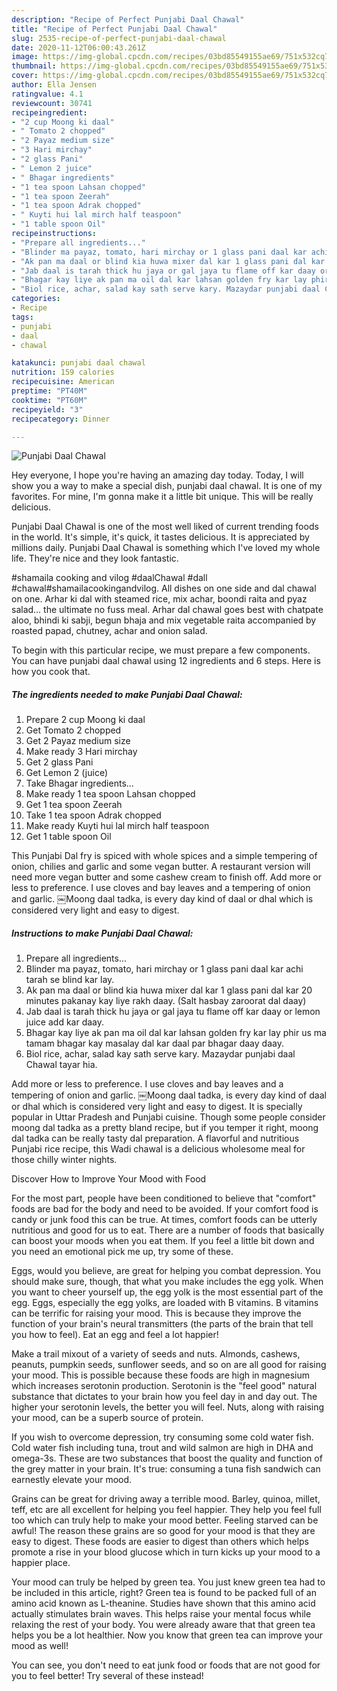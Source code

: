 ```yaml
---
description: "Recipe of Perfect Punjabi Daal Chawal"
title: "Recipe of Perfect Punjabi Daal Chawal"
slug: 2535-recipe-of-perfect-punjabi-daal-chawal
date: 2020-11-12T06:00:43.261Z
image: https://img-global.cpcdn.com/recipes/03bd85549155ae69/751x532cq70/punjabi-daal-chawal-recipe-main-photo.jpg
thumbnail: https://img-global.cpcdn.com/recipes/03bd85549155ae69/751x532cq70/punjabi-daal-chawal-recipe-main-photo.jpg
cover: https://img-global.cpcdn.com/recipes/03bd85549155ae69/751x532cq70/punjabi-daal-chawal-recipe-main-photo.jpg
author: Ella Jensen
ratingvalue: 4.1
reviewcount: 30741
recipeingredient:
- "2 cup Moong ki daal"
- " Tomato 2 chopped"
- "2 Payaz medium size"
- "3 Hari mirchay"
- "2 glass Pani"
- " Lemon 2 juice"
- " Bhagar ingredients"
- "1 tea spoon Lahsan chopped"
- "1 tea spoon Zeerah"
- "1 tea spoon Adrak chopped"
- " Kuyti hui lal mirch half teaspoon"
- "1 table spoon Oil"
recipeinstructions:
- "Prepare all ingredients..."
- "Blinder ma payaz, tomato, hari mirchay or 1 glass pani daal kar achi tarah se blind kar lay."
- "Ak pan ma daal or blind kia huwa mixer dal kar 1 glass pani dal kar 20 minutes pakanay kay liye rakh daay. (Salt hasbay zaroorat dal daay)"
- "Jab daal is tarah thick hu jaya or gal jaya tu flame off kar daay or lemon juice add kar daay."
- "Bhagar kay liye ak pan ma oil dal kar lahsan golden fry kar lay phir us ma tamam bhagar kay masalay dal kar daal par bhagar daay daay."
- "Biol rice, achar, salad kay sath serve kary. Mazaydar punjabi daal Chawal tayar hia."
categories:
- Recipe
tags:
- punjabi
- daal
- chawal

katakunci: punjabi daal chawal 
nutrition: 159 calories
recipecuisine: American
preptime: "PT40M"
cooktime: "PT60M"
recipeyield: "3"
recipecategory: Dinner

---
```



![Punjabi Daal Chawal](https://img-global.cpcdn.com/recipes/03bd85549155ae69/751x532cq70/punjabi-daal-chawal-recipe-main-photo.jpg)

Hey everyone, I hope you're having an amazing day today. Today, I will show you a way to make a special dish, punjabi daal chawal. It is one of my favorites. For mine, I'm gonna make it a little bit unique. This will be really delicious.

Punjabi Daal Chawal is one of the most well liked of current trending foods in the world. It's simple, it's quick, it tastes delicious. It is appreciated by millions daily. Punjabi Daal Chawal is something which I've loved my whole life. They're nice and they look fantastic.

#shamaila cooking and vilog #daalChawal #dall #chawal#shamailacookingandvilog. All dishes on one side and dal chawal on one. Arhar ki dal with steamed rice, mix achar, boondi raita and pyaz salad… the ultimate no fuss meal. Arhar dal chawal goes best with chatpate aloo, bhindi ki sabji, begun bhaja and mix vegetable raita accompanied by roasted papad, chutney, achar and onion salad.


To begin with this particular recipe, we must prepare a few components. You can have punjabi daal chawal using 12 ingredients and 6 steps. Here is how you cook that.

<!--inarticleads1-->

##### The ingredients needed to make Punjabi Daal Chawal:

1. Prepare 2 cup Moong ki daal
1. Get  Tomato 2 chopped
1. Get 2 Payaz medium size
1. Make ready 3 Hari mirchay
1. Get 2 glass Pani
1. Get  Lemon 2 (juice)
1. Take  Bhagar ingredients...
1. Make ready 1 tea spoon Lahsan chopped
1. Get 1 tea spoon Zeerah
1. Take 1 tea spoon Adrak chopped
1. Make ready  Kuyti hui lal mirch half teaspoon
1. Get 1 table spoon Oil


This Punjabi Dal fry is spiced with whole spices and a simple tempering of onion, chilies and garlic and some vegan butter. A restaurant version will need more vegan butter and some cashew cream to finish off. Add more or less to preference. I use cloves and bay leaves and a tempering of onion and garlic. ￼Moong daal tadka, is every day kind of daal or dhal which is considered very light and easy to digest. 

<!--inarticleads2-->

##### Instructions to make Punjabi Daal Chawal:

1. Prepare all ingredients...
1. Blinder ma payaz, tomato, hari mirchay or 1 glass pani daal kar achi tarah se blind kar lay.
1. Ak pan ma daal or blind kia huwa mixer dal kar 1 glass pani dal kar 20 minutes pakanay kay liye rakh daay. (Salt hasbay zaroorat dal daay)
1. Jab daal is tarah thick hu jaya or gal jaya tu flame off kar daay or lemon juice add kar daay.
1. Bhagar kay liye ak pan ma oil dal kar lahsan golden fry kar lay phir us ma tamam bhagar kay masalay dal kar daal par bhagar daay daay.
1. Biol rice, achar, salad kay sath serve kary. Mazaydar punjabi daal Chawal tayar hia.


Add more or less to preference. I use cloves and bay leaves and a tempering of onion and garlic. ￼Moong daal tadka, is every day kind of daal or dhal which is considered very light and easy to digest. It is specially popular in Uttar Pradesh and Punjabi cuisine. Though some people consider moong dal tadka as a pretty bland recipe, but if you temper it right, moong dal tadka can be really tasty dal preparation. A flavorful and nutritious Punjabi rice recipe, this Wadi chawal is a delicious wholesome meal for those chilly winter nights. 

Discover How to Improve Your Mood with Food


For the most part, people have been conditioned to believe that "comfort" foods are bad for the body and need to be avoided. If your comfort food is candy or junk food this can be true. At times, comfort foods can be utterly nutritious and good for us to eat. There are a number of foods that basically can boost your moods when you eat them. If you feel a little bit down and you need an emotional pick me up, try some of these.

Eggs, would you believe, are great for helping you combat depression. You should make sure, though, that what you make includes the egg yolk. When you want to cheer yourself up, the egg yolk is the most essential part of the egg. Eggs, especially the egg yolks, are loaded with B vitamins. B vitamins can be terrific for raising your mood. This is because they improve the function of your brain's neural transmitters (the parts of the brain that tell you how to feel). Eat an egg and feel a lot happier!

Make a trail mixout of a variety of seeds and nuts. Almonds, cashews, peanuts, pumpkin seeds, sunflower seeds, and so on are all good for raising your mood. This is possible because these foods are high in magnesium which increases serotonin production. Serotonin is the "feel good" natural substance that dictates to your brain how you feel day in and day out. The higher your serotonin levels, the better you will feel. Nuts, along with raising your mood, can be a superb source of protein.

If you wish to overcome depression, try consuming some cold water fish. Cold water fish including tuna, trout and wild salmon are high in DHA and omega-3s. These are two substances that boost the quality and function of the grey matter in your brain. It's true: consuming a tuna fish sandwich can earnestly elevate your mood. 

Grains can be great for driving away a terrible mood. Barley, quinoa, millet, teff, etc are all excellent for helping you feel happier. They help you feel full too which can truly help to make your mood better. Feeling starved can be awful! The reason these grains are so good for your mood is that they are easy to digest. These foods are easier to digest than others which helps promote a rise in your blood glucose which in turn kicks up your mood to a happier place.

Your mood can truly be helped by green tea. You just knew green tea had to be included in this article, right? Green tea is found to be packed full of an amino acid known as L-theanine. Studies have shown that this amino acid actually stimulates brain waves. This helps raise your mental focus while relaxing the rest of your body. You were already aware that that green tea helps you be a lot healthier. Now you know that green tea can improve your mood as well!

You can see, you don't need to eat junk food or foods that are not good for you to feel better! Try several of these instead!

